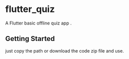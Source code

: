 # flutter_quiz

A Flutter basic offline quiz app .

## Getting Started

just copy the path or download the code zip file and use.
